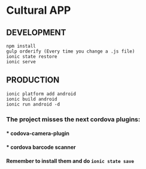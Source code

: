 # Cultural APP 

## DEVELOPMENT
```
npm install
gulp orderify (Every time you change a .js file)
ionic state restore
ionic serve
```
  
## PRODUCTION
```
ionic platform add android
ionic build android
ionic run android -d
```

### The project misses the next cordova plugins:
#### * codova-camera-plugin
#### * cordova barcode scanner

#### Remember to install them and do ```ionic state save```
